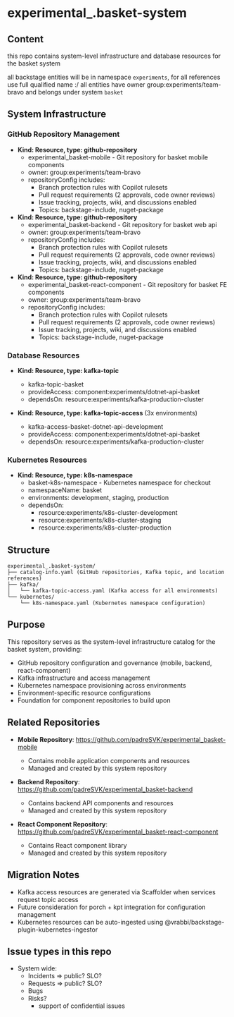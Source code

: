 # experimental_.basket-system

## Content

this repo contains system-level infrastructure and database resources for the basket system

all backstage entities will be in namespace `experiments`, for all references use full qualified name <kind>:<namespace>/<name>
all entities have owner group:experiments/team-bravo and belongs under system `basket`

## System Infrastructure

### GitHub Repository Management

* **Kind: Resource, type: github-repository**
  * experimental_basket-mobile - Git repository for basket mobile components
  * owner: group:experiments/team-bravo
  * repositoryConfig includes:
    * Branch protection rules with Copilot rulesets
    * Pull request requirements (2 approvals, code owner reviews)
    * Issue tracking, projects, wiki, and discussions enabled
    * Topics: backstage-include, nuget-package
* **Kind: Resource, type: github-repository**
  * experimental_basket-backend - Git repository for basket web api
  * owner: group:experiments/team-bravo
  * repositoryConfig includes:
    * Branch protection rules with Copilot rulesets
    * Pull request requirements (2 approvals, code owner reviews)
    * Issue tracking, projects, wiki, and discussions enabled
    * Topics: backstage-include, nuget-package
* **Kind: Resource, type: github-repository**
  * experimental_basket-react-component - Git repository for basket FE components
  * owner: group:experiments/team-bravo
  * repositoryConfig includes:
    * Branch protection rules with Copilot rulesets
    * Pull request requirements (2 approvals, code owner reviews)
    * Issue tracking, projects, wiki, and discussions enabled
    * Topics: backstage-include, nuget-package

### Database Resources


* **Kind: Resource, type: kafka-topic**
  * kafka-topic-basket
  * provideAccess: component:experiments/dotnet-api-basket
  * dependsOn: resource:experiments/kafka-production-cluster

* **Kind: Resource, type: kafka-topic-access** (3x environments)
  * kafka-access-basket-dotnet-api-development
  * provideAccess: component:experiments/dotnet-api-basket
  * dependsOn: resource:experiments/kafka-production-cluster
### Kubernetes Resources

* **Kind: Resource, type: k8s-namespace**
  * basket-k8s-namespace - Kubernetes namespace for checkout
  * namespaceName: basket
  * environments: development, staging, production
  * dependsOn:
    * resource:experiments/k8s-cluster-development
    * resource:experiments/k8s-cluster-staging
    * resource:experiments/k8s-cluster-production

## Structure

```
experimental_.basket-system/
├── catalog-info.yaml (GitHub repositories, Kafka topic, and location references)
├── kafka/
│   └── kafka-topic-access.yaml (Kafka access for all environments)
└── kubernetes/
    └── k8s-namespace.yaml (Kubernetes namespace configuration)
```

## Purpose

This repository serves as the system-level infrastructure catalog for the basket system, providing:
- GitHub repository configuration and governance (mobile, backend, react-component)
- Kafka infrastructure and access management
- Kubernetes namespace provisioning across environments
- Environment-specific resource configurations
- Foundation for component repositories to build upon

## Related Repositories

- **Mobile Repository**: https://github.com/padreSVK/experimental_basket-mobile
  - Contains mobile application components and resources
  - Managed and created by this system repository

- **Backend Repository**: https://github.com/padreSVK/experimental_basket-backend
  - Contains backend API components and resources
  - Managed and created by this system repository

- **React Component Repository**: https://github.com/padreSVK/experimental_basket-react-component
  - Contains React component library
  - Managed and created by this system repository

## Migration Notes

- Kafka access resources are generated via Scaffolder when services request topic access
- Future consideration for porch + kpt integration for configuration management
- Kubernetes resources can be auto-ingested using @vrabbi/backstage-plugin-kubernetes-ingestor

## Issue types in this repo

* System wide: 
  * Incidents => public? SLO?
  * Requests => public? SLO?
  * Bugs
  * Risks?
    * support of confidential issues
